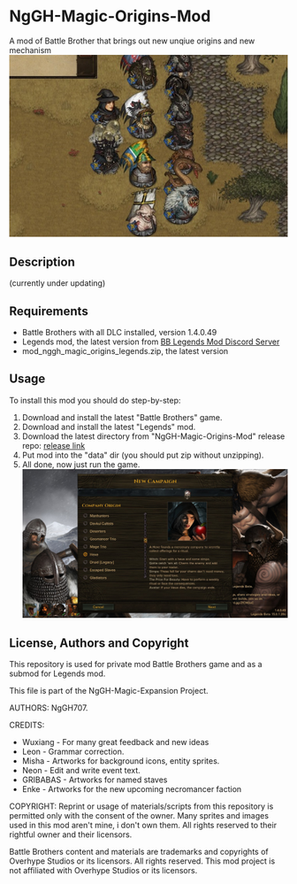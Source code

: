 # NgGH-Magic-Origins-Mod
A mod of Battle Brother that brings out new unqiue origins and new mechanism
![NgGH-Magic-Origins-Mod](!info/display_01.jpeg "NgGH-Magic-Origins-Mod repo: Play Battle Brothers using extraordinary character")

## Description
(currently under updating)

## Requirements
* Battle Brothers with all DLC installed, version 1.4.0.49
* Legends mod, the latest version from [BB Legends Mod Discord Server](https://discord.gg/aErQSMhZ)
* mod_nggh_magic_origins_legends.zip, the latest version

## Usage
To install this mod you should do step-by-step:
1. Download and install the latest "Battle Brothers" game.
2. Download and install the latest "Legends" mod.
3. Download the latest directory from "NgGH-Magic-Origins-Mod" release repo: [release link](https://github.com/NgGH707/NgGH-Magic-Origins-Mod/releases/)
4. Put mod into the "data" dir (you should put zip without unzipping).
5. All done, now just run the game.
![Selection screen](!info/display_02.jpg "NgGH-Magic-Origins-Mod repo: Select new campaign to play.")

## License, Authors and Copyright

This repository is used for private mod Battle Brothers game and as a submod for Legends mod.

This file is part of the NgGH-Magic-Expansion Project. 

AUTHORS: NgGH707.

CREDITS:
* Wuxiang - For many great feedback and new ideas
* Leon - Grammar correction.
* Misha - Artworks for background icons, entity sprites.
* Neon - Edit and write event text.
* GRIBABAS - Artworks for named staves
* Enke - Artworks for the new upcoming necromancer faction

COPYRIGHT: Reprint or usage of materials/scripts from this repository is permitted only with the consent of the owner. Many sprites and images used in this mod aren't mine, i don't own them. All rights reserved to their rightful owner and their licensors.

Battle Brothers content and materials are trademarks and copyrights of Overhype Studios or its licensors. All rights reserved. This mod project is not affiliated with Overhype Studios or its licensors.

